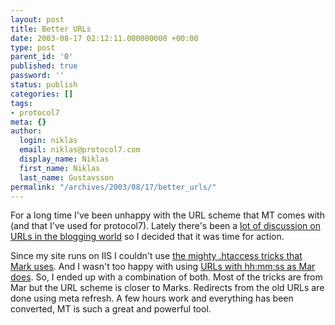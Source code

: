 ```yaml
---
layout: post
title: Better URLs
date: 2003-08-17 02:12:11.000000000 +00:00
type: post
parent_id: '0'
published: true
password: ''
status: publish
categories: []
tags:
- protocol7
meta: {}
author:
  login: niklas
  email: niklas@protocol7.com
  display_name: Niklas
  first_name: Niklas
  last_name: Gustavsson
permalink: "/archives/2003/08/17/better_urls/"
---
```

For a long time I've been unhappy with the URL scheme that MT comes with (and that I've used for protocol7). Lately there's been a [lot of discussion on URLs in the blogging world](http://www.ashbykuhlman.net/blog/2003/07/27/2227) so I decided that it was time for action.

Since my site runs on IIS I couldn't use [the mighty .htaccess tricks that Mark uses](http://diveintomark.org/archives/2003/08/15/slugs). And I wasn't too happy with using [URLs with hh:mm:ss as Mar does](http://mar.anomy.net/entry/2003/06/22/17.15.00/). So, I ended up with a combination of both. Most of the tricks are from Mar but the URL scheme is closer to Marks. Redirects from the old URLs are done using meta refresh. A few hours work and everything has been converted, MT is such a great and powerful tool.

